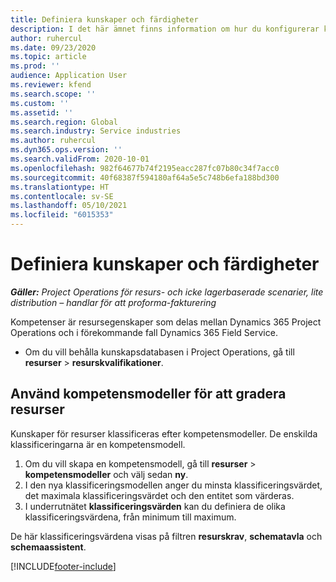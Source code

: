 ```yaml
---
title: Definiera kunskaper och färdigheter
description: I det här ämnet finns information om hur du konfigurerar kompetensmodeller för att gradera resurser.
author: ruhercul
ms.date: 09/23/2020
ms.topic: article
ms.prod: ''
audience: Application User
ms.reviewer: kfend
ms.search.scope: ''
ms.custom: ''
ms.assetid: ''
ms.search.region: Global
ms.search.industry: Service industries
ms.author: ruhercul
ms.dyn365.ops.version: ''
ms.search.validFrom: 2020-10-01
ms.openlocfilehash: 982f64677b74f2195eacc287fc07b80c34f7acc0
ms.sourcegitcommit: 40f68387f594180af64a5e5c748b6efa188bd300
ms.translationtype: HT
ms.contentlocale: sv-SE
ms.lasthandoff: 05/10/2021
ms.locfileid: "6015353"
---
```

# <a name="define-skills-and-proficiencies"></a>Definiera kunskaper och färdigheter

_**Gäller:** Project Operations för resurs- och icke lagerbaserade scenarier, lite distribution – handlar för att proforma-fakturering_

Kompetenser är resursegenskaper som delas mellan Dynamics 365 Project Operations och i förekommande fall Dynamics 365 Field Service. 

- Om du vill behålla kunskapsdatabasen i Project Operations, gå till **resurser** \> **resurskvalifikationer**. 

## <a name="use-proficiency-models-to-rate-resources"></a>Använd kompetensmodeller för att gradera resurser

Kunskaper för resurser klassificeras efter kompetensmodeller. De enskilda klassificeringarna är en kompetensmodell. 

1. Om du vill skapa en kompetensmodell, gå till **resurser** \> **kompetensmodeller** och välj sedan **ny**.
2. I den nya klassificeringsmodellen anger du minsta klassificeringsvärdet, det maximala klassificeringsvärdet och den entitet som värderas.
3. I underrutnätet **klassificeringsvärden** kan du definiera de olika klassificeringsvärdena, från minimum till maximum.


De här klassificeringsvärdena visas på filtren **resurskrav**, **schematavla** och **schemaassistent**.


[!INCLUDE[footer-include](../includes/footer-banner.md)]